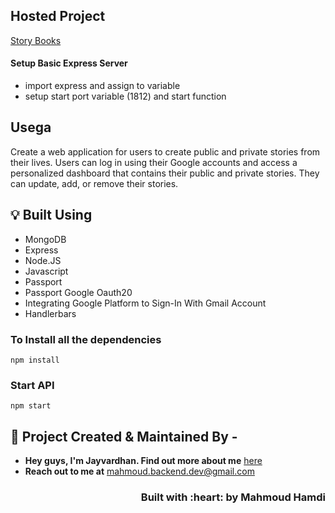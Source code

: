 ## Hosted Project
[Story Books](https://story-books-1812.onrender.com)


#### Setup Basic Express Server

- import express and assign to variable
- setup start port variable (1812) and start function

## Usega
Create a web application for users to create public and private stories from their lives. Users 
can log in using their Google accounts and access a personalized dashboard that contains 
their public and private stories. They can update, add, or remove their stories.

## :bulb: Built Using

- MongoDB
- Express
- Node.JS
- Javascript
- Passport
- Passport Google Oauth20
- Integrating Google Platform to  Sign-In With Gmail Account
- Handlerbars

### To Install all the dependencies

```
npm install
```
### Start API

```
npm start
```

## :man: Project Created & Maintained By -

- **Hey guys, I'm Jayvardhan. Find out more about me** [ here](https://www.linkedin.com/in/mahmoud-hamdi-62bb1223b)
- **Reach out to me at** [mahmoud.backend.dev@gmail.com](mahmoud.backend.dev@gmail.com)

<h3 align="right">Built with :heart: by Mahmoud Hamdi</h3>
